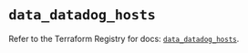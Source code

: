 # `data_datadog_hosts`

Refer to the Terraform Registry for docs: [`data_datadog_hosts`](https://registry.terraform.io/providers/datadog/datadog/3.51.0/docs/data-sources/hosts).

